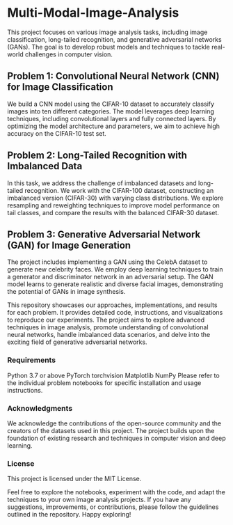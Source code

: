 # Multi-Modal-Image-Analysis

This project focuses on various image analysis tasks, including image classification, long-tailed recognition, and generative adversarial networks (GANs). The goal is to develop robust models and techniques to tackle real-world challenges in computer vision.

## Problem 1: Convolutional Neural Network (CNN) for Image Classification
We build a CNN model using the CIFAR-10 dataset to accurately classify images into ten different categories. The model leverages deep learning techniques, including convolutional layers and fully connected layers. By optimizing the model architecture and parameters, we aim to achieve high accuracy on the CIFAR-10 test set.

## Problem 2: Long-Tailed Recognition with Imbalanced Data
In this task, we address the challenge of imbalanced datasets and long-tailed recognition. We work with the CIFAR-100 dataset, constructing an imbalanced version (CIFAR-30) with varying class distributions. We explore resampling and reweighting techniques to improve model performance on tail classes, and compare the results with the balanced CIFAR-30 dataset.

## Problem 3: Generative Adversarial Network (GAN) for Image Generation
The project includes implementing a GAN using the CelebA dataset to generate new celebrity faces. We employ deep learning techniques to train a generator and discriminator network in an adversarial setup. The GAN model learns to generate realistic and diverse facial images, demonstrating the potential of GANs in image synthesis.

This repository showcases our approaches, implementations, and results for each problem. It provides detailed code, instructions, and visualizations to reproduce our experiments. The project aims to explore advanced techniques in image analysis, promote understanding of convolutional neural networks, handle imbalanced data scenarios, and delve into the exciting field of generative adversarial networks.

### Requirements
Python 3.7 or above
PyTorch
torchvision
Matplotlib
NumPy
Please refer to the individual problem notebooks for specific installation and usage instructions.

### Acknowledgments
We acknowledge the contributions of the open-source community and the creators of the datasets used in this project. The project builds upon the foundation of existing research and techniques in computer vision and deep learning.

### License
This project is licensed under the MIT License.

Feel free to explore the notebooks, experiment with the code, and adapt the techniques to your own image analysis projects. If you have any suggestions, improvements, or contributions, please follow the guidelines outlined in the repository. Happy exploring!
